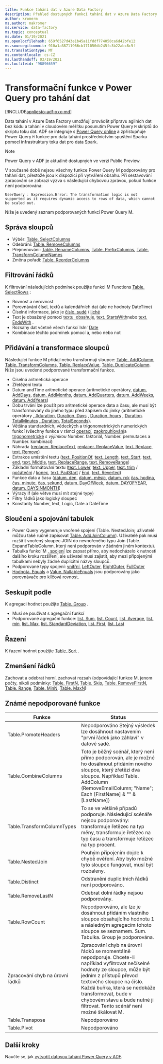 ```yaml
---
title: Funkce tahání dat v Azure Data Factory
description: Přehled dostupných funkcí tahání dat v Azure Data Factory
author: kromerm
ms.author: makromer
ms.service: data-factory
ms.topic: conceptual
ms.date: 01/19/2021
ms.openlocfilehash: 659f6527d43e1b45a11fddf774050ca6d42bfe12
ms.sourcegitcommit: 910a1a38711966cb171050db245fc3b22abc8c5f
ms.translationtype: MT
ms.contentlocale: cs-CZ
ms.lasthandoff: 03/19/2021
ms.locfileid: "98896659"
---
```

# <a name="transformation-functions-in-power-query-for-data-wrangling"></a>Transformační funkce v Power Query pro tahání dat

[!INCLUDE[appliesto-adf-xxx-md](includes/appliesto-adf-xxx-md.md)]

Data tahání v Azure Data Factory umožňují provádět přípravu agilních dat bez kódu a tahání v cloudovém měřítku posunutím Power Query ```M``` skriptů do skriptu toku dat. ADF se integruje s [Power Query online](/powerquery-m/power-query-m-reference) a zpřístupňuje Power Query ```M``` funkce pro data tahání prostřednictvím spuštění Sparku pomocí infrastruktury toku dat pro data Spark. 

> [!NOTE]
> Power Query v ADF je aktuálně dostupných ve verzi Public Preview.

V současné době nejsou všechny funkce Power Query M podporovány pro tahání dat, přestože jsou k dispozici při vytváření obsahu. Při sestavování zpracování se zobrazí výzva s následující chybovou zprávou, pokud funkce není podporována:

`UserQuery : Expression.Error: The transformation logic is not supported as it requires dynamic access to rows of data, which cannot be scaled out.`

Níže je uvedený seznam podporovaných funkcí Power Query M.

## <a name="column-management"></a>Správa sloupců

* Výběr: [Table. SelectColumns](/powerquery-m/table-selectcolumns)
* Odebrání: [Table. RemoveColumns](/powerquery-m/table-removecolumns)
* Přejmenování: [Table. RenameColumns](/powerquery-m/table-renamecolumns), [Table. PrefixColumns](/powerquery-m/table-prefixcolumns), [Table. TransformColumnNames](/powerquery-m/table-transformcolumnnames)
* Změna pořadí: [Table. ReorderColumns](/powerquery-m/table-reordercolumns)

## <a name="row-filtering"></a>Filtrování řádků

K filtrování následujících podmínek použijte funkci M Functions [Table. SelectRows](/powerquery-m/table-selectrows) :

* Rovnost a nerovnost
* Porovnávání čísel, textů a kalendářních dat (ale ne hodnoty DateTime)
* Číselné informace, jako je [číslo. sudé](/powerquery-m/number-iseven) / [liché](/powerquery-m/number-iseven)
* Text je obsažený pomocí [textu. obsahuje](/powerquery-m/text-contains), [text. StartsWith](/powerquery-m/text-startswith)nebo [text. EndsWith](/powerquery-m/text-endswith) .
* Rozsahy dat včetně všech funkcí IsIn' [Date](/powerquery-m/date-functions) 
* Kombinace těchto podmínek pomocí a, nebo nebo not

## <a name="adding-and-transforming-columns"></a>Přidávání a transformace sloupců

Následující funkce M přidají nebo transformují sloupce: [Table. AddColumn](/powerquery-m/table-addcolumn), [Table. TransformColumns](/powerquery-m/table-transformcolumns), [Table. ReplaceValue](/powerquery-m/table-replacevalue), [Table. DuplicateColumn](/powerquery-m/table-duplicatecolumn). Níže jsou uvedené podporované transformační funkce.

* Číselná aritmetická operace
* Zřetězení textu
* Datum andTime aritmetické operace (aritmetické operátory, [datum. AddDays](/powerquery-m/date-adddays), [datum. AddMonths](/powerquery-m/date-addmonths), [datum. AddQuarters](/powerquery-m/date-addquarters), [datum. AddWeeks](/powerquery-m/date-addweeks), [datum. AddYears](/powerquery-m/date-addyears))
* Dobu trvání lze použít pro aritmetické operace data a času, ale musí být transformovány do jiného typu před zápisem do jímky (aritmetické operátory [, #duration](/powerquery-m/sharpduration), [Duration. Days](/powerquery-m/duration-days) [,](/powerquery-m/duration-totaldays) [Duration. hours](/powerquery-m/duration-hours) [,](/powerquery-m/duration-totalhours) [Duration](/powerquery-m/duration-minutes). [TotalMinutes](/powerquery-m/duration-totalminutes) [, Duration.](/powerquery-m/duration-seconds) [TotalSeconds](/powerquery-m/duration-totalseconds)).    
* Většina standardních, vědeckých a trigonometrických numerických funkcí (všechny funkce v rámci [operací](/powerquery-m/number-functions#operations), [zaokrouhlování](/powerquery-m/number-functions#rounding)a [trigonometrické](/powerquery-m/number-functions#trigonometry) *s výjimkou* Number. faktoriál, Number. permutaces a Number. kombinací)
* Náhrada ([replacer. ReplaceText](/powerquery-m/replacer-replacetext), [replacer. ReplaceValue](/powerquery-m/replacer-replacevalue), [text. Replace](/powerquery-m/text-replace), [text. Remove](/powerquery-m/text-remove))
* Extrakce umístění textu ([text. PositionOf](/powerquery-m/text-positionof), [text. Length](/powerquery-m/text-length), [text. Start](/powerquery-m/text-start), [text. end](/powerquery-m/text-end), [text. Middle](/powerquery-m/text-middle), [text. ReplaceRange](/powerquery-m/text-replacerange), [text. RemoveRange](/powerquery-m/text-removerange))
* Základní formátování textu ([text. Lower](/powerquery-m/text-lower), [text. Upper](/powerquery-m/text-upper), [text. trim](/powerquery-m/text-trim) / [počáteční](/powerquery-m/text-trimstart) / [konec](/powerquery-m/text-trimend), [text. PadStart](/powerquery-m/text-padstart) / [End](/powerquery-m/text-padend), [text. Reverted](/powerquery-m/text-reverse))
* Funkce data a času ([datum. den](/powerquery-m/date-day), [datum. měsíc](/powerquery-m/date-month), [datum. rok](/powerquery-m/date-year) [čas. hodina](/powerquery-m/time-hour), [čas. minute](/powerquery-m/time-minute), [čas. sekund](/powerquery-m/time-second), [datum. DayOfWeek](/powerquery-m/date-dayofweek), [datum. DAYOFYEAR](/powerquery-m/date-dayofyear), [datum. DAYSINMONTH](/powerquery-m/date-daysinmonth))
* Výrazy if (ale větve musí mít stejné typy)
* Filtry řádků jako logický sloupec
* Konstanty Number, text, Logic, Date a DateTime

<a name="mergingjoining-tables"></a>Sloučení a spojování tabulek
----------------------
* Power Query vygeneruje vnořené spojení (Table. NestedJoin; uživatelé můžou také ručně zapisovat [Table. AddJoinColumn](/powerquery-m/table-addjoincolumn)).
    Uživatelé pak musí rozšířit vnořený sloupec JOIN do nevnořeného typu Join (Table. ExpandTableColumn, který není podporován v žádném jiném kontextu).
* Tabulka funkcí M   [. spojení](/powerquery-m/table-join) lze zapsat přímo, aby nedocházelo k nutnosti dalšího kroku rozšíření, ale uživatel musí zajistit, aby mezi připojenými tabulkami nebyly žádné duplicitní názvy sloupců.
* Podporované typy spojení:   [vnitřní](/powerquery-m/joinkind-inner),   [LeftOuter](/powerquery-m/joinkind-leftouter),   [RightOuter](/powerquery-m/joinkind-rightouter),   [FullOuter](/powerquery-m/joinkind-fullouter)
* [Hodnota. Equals](/powerquery-m/value-equals) a [Value. NullableEquals](/powerquery-m/value-nullableequals) jsou podporovány jako porovnávače pro klíčová rovnost.

## <a name="group-by"></a>Seskupit podle

K agregaci hodnot použijte [Table. Group](/powerquery-m/table-group) .
* Musí se používat s agregační funkcí
* Podporované agregační funkce:   [list. Sum](/powerquery-m/list-sum),   [list. Count](/powerquery-m/list-count),   [list. Average](/powerquery-m/list-average),   [list. min](/powerquery-m/list-min),   [list. Max](/powerquery-m/list-max),   [list. StandardDeviation](/powerquery-m/list-standarddeviation),   [list. First](/powerquery-m/list-first),   [list. Last](/powerquery-m/list-last)

## <a name="sorting"></a>Řazení

K řazení hodnot použijte [Table. Sort](/powerquery-m/table-sort) .

## <a name="reducing-rows"></a>Zmenšení řádků

Zachovat a odebrat horní, zachovat rozsah (odpovídající funkce M, jenom počty, nikoli podmínky: [Table. FirstN](/powerquery-m/table-firstn), [Table. Skip](/powerquery-m/table-skip), [Table. RemoveFirstN](/powerquery-m/table-removefirstn), [Table. Range](/powerquery-m/table-range), [Table. MinN](/powerquery-m/table-minn), [Table. MaxN](/powerquery-m/table-maxn))

## <a name="known-unsupported-functions"></a>Známé nepodporované funkce

| Funkce | Status |
| -- | -- |
| Table.PromoteHeaders | Nepodporováno Stejný výsledek lze dosáhnout nastavením "první řádek jako záhlaví" v datové sadě. |
| Table.CombineColumns | Toto je běžný scénář, který není přímo podporován, ale je možné ho dosáhnout přidáním nového sloupce, který zřetězí dva sloupce.  Například Table. AddColumn (RemoveEmailColumn; "Name"; Each [FirstName] & "" & [LastName]) |
| Table.TransformColumnTypes | To se ve většině případů podporuje. Následující scénáře nejsou podporovány: transformuje řetězec na typ měny, transformuje řetězec na typ času a transformuje řetězec na typ procent. |
| Table.NestedJoin | Pouhým připojením dojde k chybě ověření. Aby bylo možné tyto sloupce fungovat, musí být rozbaleny. |
| Table.Distinct | Odstranění duplicitních řádků není podporováno. |
| Table.RemoveLastN | Odebrat dolní řádky nejsou podporovány. |
| Table.RowCount | Nepodporováno, ale lze je dosáhnout přidáním vlastního sloupce obsahujícího hodnotu 1 a následným agregacím tohoto sloupce se seznamem. Sum. Tabulka. Group je podporována. | 
| Zpracování chyb na úrovni řádků | Zpracování chyb na úrovni řádků se momentálně nepodporuje. Chcete-li například vyfiltrovat nečíselné hodnoty ze sloupce, může být jedním z přístupů převod textového sloupce na číslo. Každá buňka, která se nedokáže transformovat, bude v chybovém stavu a bude nutné ji filtrovat. Tento scénář není možné škálovat M. |
| Table.Transpose | Nepodporováno |
| Table.Pivot | Nepodporováno |

## <a name="next-steps"></a>Další kroky

Naučte se, jak [vytvořit datovou tahání Power Query v ADF](wrangling-tutorial.md).
